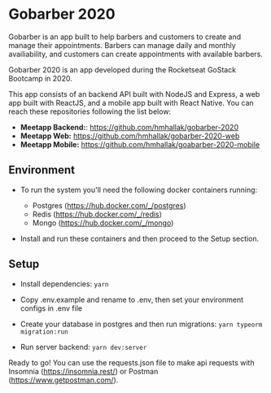 
# Gobarber 2020

Gobarber is an app built to help barbers and customers to create and manage their appointments. Barbers can manage daily and monthly availiability, and customers can create appointments with available barbers.

Gobarber 2020 is an app developed during the Rocketseat GoStack Bootcamp in 2020.

This app consists of an backend API built with NodeJS and Express, a web app built with ReactJS, and a mobile app built with React Native. You can reach these repositories following the list below:
	 
 - **Meetapp Backend:**: https://github.com/hmhallak/gobarber-2020
 - **Meetapp Web:** https://github.com/hmhallak/gobarber-2020-web
 - **Meetapp Mobile:** https://github.com/hmhallak/goabarber-2020-mobile

## Environment
 - To run the system you'll need the following docker containers running:
	 - Postgres (https://hub.docker.com/_/postgres)
	 - Redis (https://hub.docker.com/_/redis)
	 - Mongo (https://hub.docker.com/_/mongo)
   
 - Install and run these containers and then proceed to the Setup section.

## Setup
 - Install dependencies:
<code>yarn</code>

- Copy .env.example and rename to .env, then set your environment configs in .env file

- Create your database in postgres and then run migrations:
 <code>yarn typeorm migration:run</code>

- Run server backend:
<code>yarn dev:server</code>

Ready to go! You can use the requests.json file to make api requests with Insomnia (https://insomnia.rest/) or Postman (https://www.getpostman.com/).
